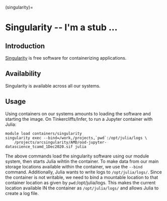 (singularity)=

# Singularity -- I'm a stub ...

## Introduction

[Singularity]() is free software for containerizing applications.   

## Availability

Singularity is available across all our systems.

## Usage

Using containers on our systems amounts to loading the software and starting the image.  On Tinkercliffs/Infer, to run a Jupyter container with Julia:

```
module load containers/singularity
singularity exec --bind=/work,/projects,`pwd`:/opt/julia/logs \
    /projects/arcsingularity/AMD/ood-jupyter-datascience_tcamd_1Dec2020.sif julia
```

The above commands load the singularity software using our module system, then starts Julia wihtin the container.  To make data from our main storage locations available within the container, we use the `--bind` command.  Additionally, Julia wants to write logs to `/opt/julia/logs/`.  Since the container is not writable, we need to bind a mountable location to that container location as given by `pwd`:/opt/julia/logs.  This makes the current location available IN the container as `/opt/julia/logs/` and allows Julia to create a log file.


